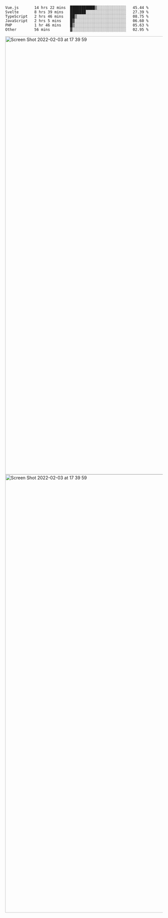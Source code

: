 <!--START_SECTION:waka-->

```text
Vue.js       14 hrs 22 mins  ███████████▒░░░░░░░░░░░░░   45.44 %
Svelte       8 hrs 39 mins   ███████░░░░░░░░░░░░░░░░░░   27.39 %
TypeScript   2 hrs 46 mins   ██▒░░░░░░░░░░░░░░░░░░░░░░   08.75 %
JavaScript   2 hrs 5 mins    █▓░░░░░░░░░░░░░░░░░░░░░░░   06.60 %
PHP          1 hr 46 mins    █▒░░░░░░░░░░░░░░░░░░░░░░░   05.63 %
Other        56 mins         ▓░░░░░░░░░░░░░░░░░░░░░░░░   02.95 %
```

<!--END_SECTION:waka-->

<img width="1400" alt="Screen Shot 2022-02-03 at 17 39 59" src="https://user-images.githubusercontent.com/45716542/152387304-f2b60485-53a6-4f4b-a818-5cefb1b0c0ae.png">
<img width="1400" alt="Screen Shot 2022-02-03 at 17 39 59" src="https://user-images.githubusercontent.com/45716542/152387273-ea5cdf21-2a45-44da-8bef-00c1763b1d42.png">
